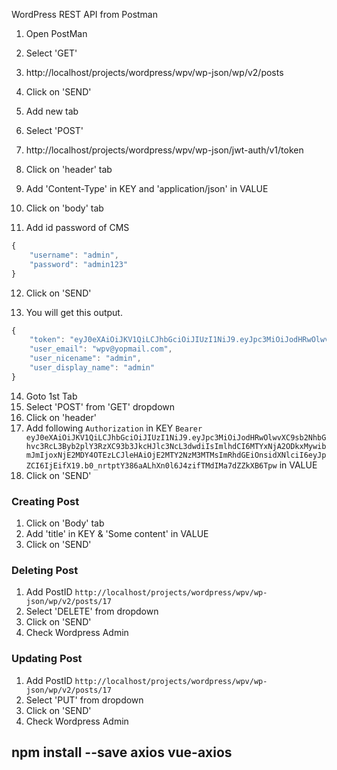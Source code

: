 WordPress REST API from Postman

1. Open PostMan
2. Select 'GET'
3. http://localhost/projects/wordpress/wpv/wp-json/wp/v2/posts
4. Click on 'SEND'


5. Add new tab
6. Select 'POST'
7. http://localhost/projects/wordpress/wpv/wp-json/jwt-auth/v1/token
8. Click on 'header' tab
9. Add 'Content-Type' in  KEY and 'application/json' in VALUE


10. Click on 'body' tab
11. Add id password of CMS
```js
{
    "username": "admin",
    "password": "admin123"
}
```
12. Click on 'SEND'

13. You will get this output.
```js
{
    "token": "eyJ0eXAiOiJKV1QiLCJhbGciOiJIUzI1NiJ9.eyJpc3MiOiJodHRwOlwvXC9sb2NhbGhvc3RcL3Byb2plY3RzXC93b3JkcHJlc3NcL3dwdiIsImlhdCI6MTYxNjU5MTE4NCwibmJmIjoxNjE2NTkxMTg0LCJleHAiOjE2MTcxOTU5ODQsImRhdGEiOnsidXNlciI6eyJpZCI6IjEifX19.tY2WQh8ZYVPIfTmtrSXnbPPaEqM3BAMHw0d5A706AbI",
    "user_email": "wpv@yopmail.com",
    "user_nicename": "admin",
    "user_display_name": "admin"
}
```

14. Goto 1st Tab 
15. Select 'POST' from 'GET' dropdown
16. Click on 'header'
17. Add following 
```Authorization``` in KEY
```Bearer eyJ0eXAiOiJKV1QiLCJhbGciOiJIUzI1NiJ9.eyJpc3MiOiJodHRwOlwvXC9sb2NhbGhvc3RcL3Byb2plY3RzXC93b3JkcHJlc3NcL3dwdiIsImlhdCI6MTYxNjA2ODkxMywibmJmIjoxNjE2MDY4OTEzLCJleHAiOjE2MTY2NzM3MTMsImRhdGEiOnsidXNlciI6eyJpZCI6IjEifX19.b0_nrtptY386aALhXn0l6J4zifTMdIMa7dZZkXB6Tpw``` in VALUE
18. Click on 'SEND'


### Creating Post
1. Click on 'Body' tab
2. Add 'title' in KEY & 'Some content' in VALUE
3. Click on 'SEND'


### Deleting Post
1. Add PostID ```http://localhost/projects/wordpress/wpv/wp-json/wp/v2/posts/17```
2. Select 'DELETE' from dropdown
3. Click on 'SEND' 
4. Check Wordpress Admin



### Updating Post
1. Add PostID ```http://localhost/projects/wordpress/wpv/wp-json/wp/v2/posts/17```
2. Select 'PUT' from dropdown
3. Click on 'SEND' 
4. Check Wordpress Admin


## npm install --save axios vue-axios

